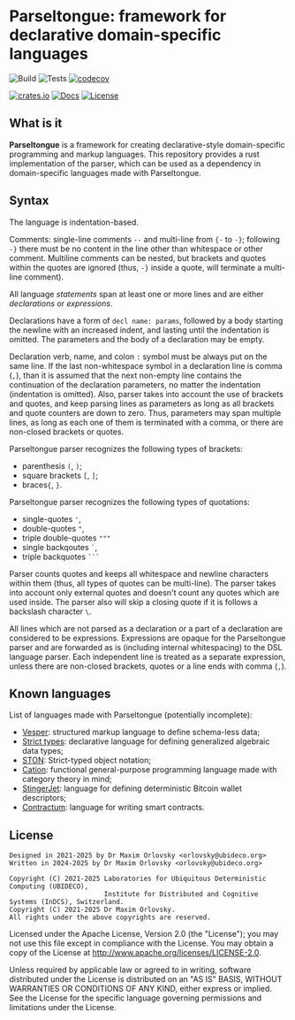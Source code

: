 # Parseltongue: framework for declarative domain-specific languages

![Build](https://github.com/UBIDECO/parseltongue/workflows/Build/badge.svg)
![Tests](https://github.com/UBIDECO/parseltongue/workflows/Tests/badge.svg)
[![codecov](https://codecov.io/gh/UBIDECO/parseltongue/branch/master/graph/badge.svg)](https://codecov.io/gh/UBIDECO/parseltongue)

[![crates.io](https://img.shields.io/crates/v/parseltongue)](https://crates.io/crates/parseltongue)
[![Docs](https://docs.rs/parseltongue/badge.svg)](https://docs.rs/parseltongue)
[![License](https://img.shields.io/crates/l/parseltongue)](./LICENSE)

## What is it

**Parseltongue** is a framework for creating declarative-style domain-specific programming and
markup languages. This repository provides a rust implementation of the parser, which can be used
as a dependency in domain-specific languages made with Parseltongue.

## Syntax

The language is indentation-based.

Comments: single-line comments `--` and multi-line from `{-` to `-}`; following `-}` there must be
no content in the line other than whitespace or other comment. Multiline comments can be nested, but
brackets and quotes within the quotes are ignored (thus, `-}` inside a quote, will terminate a
multi-line comment).

All language *statements* span at least one or more lines and are either *declarations* or
*expressions*.

Declarations have a form of `decl name: params`, followed by a body starting the newline with an
increased indent, and lasting until the indentation is omitted. The parameters and the body of a
declaration may be empty.

Declaration verb, name, and colon `:` symbol must be always put on the same line. If the last
non-whitespace symbol in a declaration line is comma (`,`), than it is assumed that the next
non-empty line contains the continuation of the declaration parameters, no matter the indentation
(indentation is omitted). Also, parser takes into account the use of brackets and quotes, and keep
parsing lines as parameters as long as all brackets and quote counters are down to zero.
Thus, parameters may span multiple lines, as long as each one of them is terminated with a comma,
or there are non-closed brackets or quotes.

Parseltongue parser recognizes the following types of brackets:

- parenthesis `(`, `)`;
- square brackets `[`, `]`;
- braces`{`, `}`.

Parseltongue parser recognizes the following types of quotations:

- single-quotes `'`,
- double-quotes `"`,
- triple double-quotes `"""`
- single backqoutes `` ` ``,
- triple backquotes ` ``` `

Parser counts quotes and keeps all whitespace and newline characters within them (thus, all types of
quotes can be multi-line). The parser takes into account only external quotes and doesn't count any
quotes which are used inside. The parser also will skip a closing quote if it is follows a backslash
character `\`.

All lines which are not parsed as a declaration or a part of a declaration are considered to be
expressions. Expressions are opaque for the Parseltongue parser and are forwarded as is (including
internal whitespacing) to the DSL language parser. Each independent line is treated as a separate
expression, unless there are non-closed brackets, quotes or a line ends with comma (`,`).

## Known languages

List of languages made with Parseltongue (potentially incomplete):

- [Vesper]: structured markup language to define schema-less data;
- [Strict types]: declarative language for defining generalized algebraic data types;
- [STON]: Strict-typed object notation;
- [Cation]: functional general-purpose programming language made with category theory in mind;
- [StingerJet]: language for defining deterministic Bitcoin wallet descriptors;
- [Contractum]: language for writing smart contracts.

## License

    Designed in 2021-2025 by Dr Maxim Orlovsky <orlovsky@ubideco.org>
    Written in 2024-2025 by Dr Maxim Orlovsky <orlovsky@ubideco.org>
    
    Copyright (C) 2021-2025 Laboratories for Ubiquitous Deterministic Computing (UBIDECO),
                            Institute for Distributed and Cognitive Systems (InDCS), Switzerland.
    Copyright (C) 2021-2025 Dr Maxim Orlovsky.
    All rights under the above copyrights are reserved.

Licensed under the Apache License, Version 2.0 (the "License"); you may not use this file except
in compliance with the License. You may obtain a copy of the License at
<http://www.apache.org/licenses/LICENSE-2.0>.

Unless required by applicable law or agreed to in writing, software distributed under the License
is distributed on an "AS IS" BASIS, WITHOUT WARRANTIES OR CONDITIONS OF ANY KIND, either express
or implied. See the License for the specific language governing permissions and limitations under
the License.

[Vesper]: https://github.com/UBIDECO/vesper

[Strict types]: https://strict-types.org

[STON]: https://strict-types.org/STON

[Cation]: https://cation-lang.org

[Contractum]: https://contractum.org

[StingerJet]: https://lnp-bp.org/StingerJet
